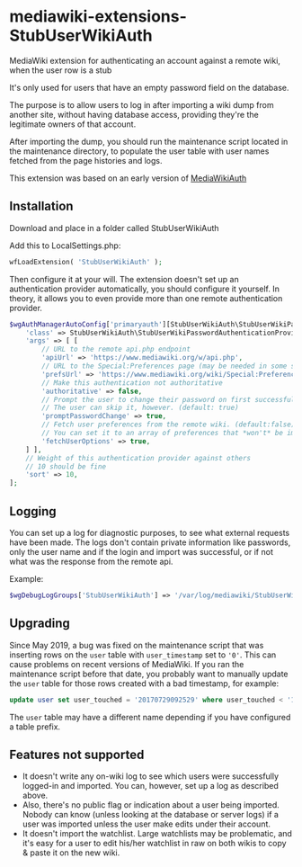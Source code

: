 # mediawiki-extensions-StubUserWikiAuth
MediaWiki extension for authenticating an account against a remote wiki, when
the user row is a stub

It's only used for users that have an empty password field on the database.

The purpose is to allow users to log in after importing a wiki dump from
another site, without having database access, providing they're the legitimate
owners of that account.

After importing the dump, you should run the maintenance script located in the
maintenance directory, to populate the user table with user names fetched from
the page histories and logs.

This extension was based on an early version of [MediaWikiAuth](https://www.mediawiki.org/wiki/Extension:MediaWikiAuth)

## Installation

Download and place in a folder called StubUserWikiAuth

Add this to LocalSettings.php:

```php
wfLoadExtension( 'StubUserWikiAuth' );
```

Then configure it at your will. The extension doesn't set up an authentication
provider automatically, you should configure it yourself. In theory, it allows
you to even provide more than one remote authentication provider.

```php
$wgAuthManagerAutoConfig['primaryauth'][StubUserWikiAuth\StubUserWikiPasswordAuthenticationProvider::class] = [
	'class' => StubUserWikiAuth\StubUserWikiPasswordAuthenticationProvider::class,
	'args' => [ [
		// URL to the remote api.php endpoint
		'apiUrl' => 'https://www.mediawiki.org/w/api.php',
		// URL to the Special:Preferences page (may be needed in some setups)
		'prefsUrl' => 'https://www.mediawiki.org/wiki/Special:Preferences',
		// Make this authentication not authoritative
		'authoritative' => false,
		// Prompt the user to change their password on first successful login
		// The user can skip it, however. (default: true)
		'promptPasswordChange' => true,
		// Fetch user preferences from the remote wiki. (default:false)
		// You can set it to an array of preferences that *won't* be imported
		'fetchUserOptions' => true,
	] ],
	// Weight of this authentication provider against others
	// 10 should be fine
	'sort' => 10,
];
```

## Logging

You can set up a log for diagnostic purposes, to see what external requests
have been made. The logs don't contain private information like passwords,
only the user name and if the login and import was successful, or if not what
was the response from the remote api.

Example:

```php
$wgDebugLogGroups['StubUserWikiAuth'] => '/var/log/mediawiki/StubUserWikiAuth_' . date('Ymd') . '.log';
```

## Upgrading

Since May 2019, a bug was fixed on the maintenance script that was inserting
rows on the `user` table with `user_timestamp` set to `'0'`. This can cause
problems on recent versions of MediaWiki. If you ran the maintenance script
before that date, you probably want to manually update the `user` table for
those rows created with a bad timestamp, for example:

```sql
update user set user_touched = '20170729092529' where user_touched < '1';
```

The `user` table may have a different name depending if you have configured a
table prefix.

## Features not supported

 - It doesn't write any on-wiki log to see which users were successfully
   logged-in and imported. You can, however, set up a log as described above.
 - Also, there's no public flag or indication about a user being imported.
   Nobody can know (unless looking at the database or server logs) if a user
   was imported unless the user make edits under their account.
 - It doesn't import the watchlist. Large watchlists may be problematic, and
   it's easy for a user to edit his/her watchlist in raw on both wikis to
   copy & paste it on the new wiki.

